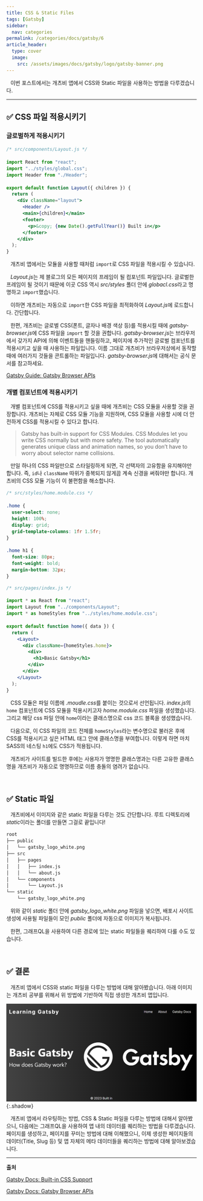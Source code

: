 ```yaml
---
title: CSS & Static Files
tags: [Gatsby]
sidebar:
  nav: categories
permalink: /categories/docs/gatsby/6
article_header:
  type: cover
  image:
    src: /assets/images/docs/gatsby/logo/gatsby-banner.png
---
```


<div class="article__content" markdown="1">

&ensp; 이번 포스트에서는 개츠비 앱에서 CSS와 Static 파일을 사용하는 방법을 다루겠습니다.

---

## ✅ CSS 파일 적용시키기

### 글로벌하게 적용시키기

```jsx
/* src/components/Layout.js */

import React from "react";
import "../styles/global.css";
import Header from "./Header";

export default function Layout({ children }) {
  return (
    <div className="layout">
      <Header />
      <main>{children}</main>
      <footer>
        <p>&copy; {new Date().getFullYear()} Built in</p>
      </footer>
    </div>
  );
}
```

&ensp; 개츠비 앱에서는 모듈을 사용할 때처럼 `import`로 CSS 파일을 적용시킬 수 있습니다.

&ensp; *Layout.js*는 제 블로그의 모든 페이지의 프레임이 될 컴포넌트 파일입니다. 글로벌한 프레임이 될 것이기 때문에 이곳 CSS 역시 _src/styles_ 폴더 안에 *globacl.css*라고 명명하고 `import`했습니다.

&ensp; 이하면 개츠비는 자동으로 `import`한 CSS 파일을 최적화하여 *Layout.js*에 로드합니다. 간단합니다.

&ensp; 한편, 개츠비는 글로벌 CSS(폰트, 글자나 배경 색상 등)를 적용시킬 때에 *gatsby-browser.js*에 CSS 파일을 `import` 할 것을 권합니다. *gatsby-browser.js*는 브라우저에서 갖가지 API에 의해 이벤트들을 핸들링하고, 페이지에 추가적인 글로벌 컴포넌트를 적용시키고 싶을 때 사용하는 파일입니다. 이름 그대로 개츠비가 브라우저상에서 동작할 때에 여러가지 것들을 콘트롤하는 파일입니다. *gatsby-browser.js*에 대해서는 공식 문서를 참고하세요.

[Gatsby Guide: Gatsby Browser APIs](https://www.gatsbyjs.com/docs/reference/config-files/gatsby-browser/)

### 개별 컴포넌트에 적용시키기

&ensp; 개별 컴포넌트에 CSS를 적용시키고 싶을 때에 개츠비는 CSS 모듈을 사용할 것을 권장합니다. 개츠비는 자체로 CSS 모듈 기능을 지원하며, CSS 모듈을 사용할 시에 더 안전하게 CSS를 적용시킬 수 있다고 합니다.

> Gatsby has built-in support for CSS Modules. CSS Modules let you write CSS normally but with more safety. The tool automatically generates unique class and animation names, so you don’t have to worry about selector name collisions.

&ensp; 만일 하나의 CSS 파일만으로 스타일링하게 되면, 각 선택자의 고유함을 유지해야만 합니다. 즉, `id`나 `className` 따위가 중복되지 않게끔 계속 신경을 써줘야만 합니다. 개츠비의 CSS 모듈 기능이 이 불편함을 해소합니다.

```css
/* src/styles/home.module.css */

.home {
  user-select: none;
  height: 100%;
  display: grid;
  grid-template-columns: 1fr 1.5fr;
}

.home h1 {
  font-size: 80px;
  font-weight: bold;
  margin-bottom: 32px;
}
```

```jsx
/* src/pages/index.js */

import * as React from "react";
import Layout from "../components/Layout";
import * as homeStyles from "../styles/home.module.css";

export default function home({ data }) {
  return (
    <Layout>
      <div className={homeStyles.home}>
        <div>
          <h1>Basic Gatsby</h1>
        </div>
      </div>
    </Layout>
  );
}
```

&ensp; CSS 모듈은 파일 이름에 *.moudle.css*를 붙이는 것으로서 선언됩니다. *index.js*의 `home` 컴포넌트에 CSS 모듈을 적용시키고자 _home.module.css_ 파일을 생성했습니다. 그리고 해당 css 파일 안에 `home`이라는 클래스명으로 css 코드 블록을 생성했습니다.

&ensp; 다음으로, 이 CSS 파일의 코드 전체를 `homeStyles`라는 변수명으로 불러온 후에 CSS를 적용시키고 싶은 HTML 태그 안에 클래스명을 부여합니다. 이렇게 하면 마치 SASS의 네스팅 `h1`에도 CSS가 적용됩니다.

&ensp; 개츠비가 사이트를 빌드한 후에는 사용자가 명명한 클래스명과는 다른 고유한 클래스명을 개츠비가 자동으로 명명하므로 이름 충돌의 염려가 없습니다.

<br/>

## ✅ Static 파일

&ensp; 개츠비에서 이미지와 같은 static 파일을 다루는 것도 간단합니다. 루트 디렉토리에 *static*이라는 폴더를 만들면 그걸로 끝입니다!

```zsh
root
├── public
│   └── gatsby_logo_white.png
├── src
│   ├── pages
│   │   ├── index.js
│   │   └── about.js
│   └── components
│       └── Layout.js
└── static
    └── gatsby_logo_white.png
```

&ensp; 위와 같이 _static_ 폴더 안에 _gatsby_logo_white.png_ 파일을 넣으면, 배포시 사이트 생성에 사용될 파일들이 모인 _public_ 폴더에 자동으로 이미지가 복사됩니다.

&ensp; 한편, 그래프QL을 사용하여 다른 경로에 있는 static 파일들을 퀘리하여 다룰 수도 있습니다.

<br/>

## ✅ 결론

&ensp; 개츠비 앱에서 CSS와 static 파일을 다루는 방법에 대해 알아봤습니다. 아래 이미지는 개츠비 공부를 위해서 위 방법에 기반하여 직접 생성한 개츠비 앱입니다.

![Image](/assets/images/docs/gatsby/6-1.png){:.shadow}

&ensp; 개츠비 앱에서 라우팅하는 방법, CSS & Static 파일을 다루는 방법에 대해서 알아봤으니, 다음에는 그래프QL을 사용하여 앱 내의 데이터를 퀘리하는 방법을 다루겠습니다. 페이지를 생성하고, 페이지를 꾸미는 방법에 대해 이해했으니, 이제 생성한 페이지들의 데이터(Title, Slug 등) 및 앱 자체의 메타 데이터들을 퀘리하는 방법에 대해 알아보겠습니다.

---

**출처**

[Gatsby Docs: Built-in CSS Support](https://www.gatsbyjs.com/docs/how-to/styling/built-in-css/)

[Gatsby Docs: Gatsby Browser APIs](https://www.gatsbyjs.com/docs/reference/config-files/gatsby-browser/)

</div>
